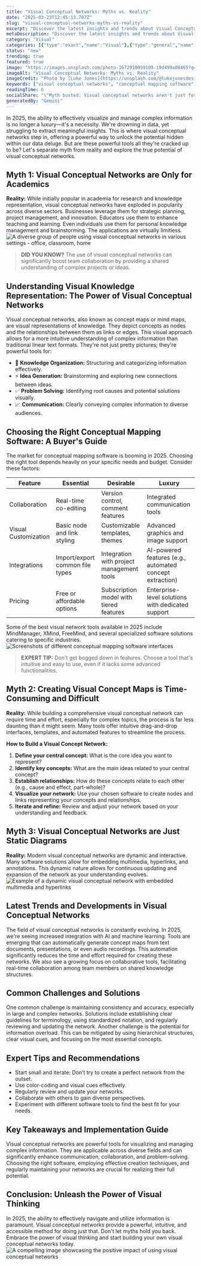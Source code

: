 ```yaml
---
title: "Visual Conceptual Networks: Myths vs. Reality"
date: "2025-03-23T12:45:13.707Z"
slug: "visual-conceptual-networks-myths-vs-reality"
excerpt: "Discover the latest insights and trends about Visual Conceptual Networks. This comprehensive guide covers everything you need to know about Visual Conceptual Networks in 2025."
metaDescription: "Discover the latest insights and trends about Visual Conceptual Networks. This comprehensive guide covers everything you need to know about Visual Conceptu..."
category: "Visual"
categories: [{"type":"exact","name":"Visual"},{"type":"general","name":"Cognitive Science"},{"type":"medium","name":"Knowledge Representation"},{"type":"specific","name":"Semantic Networks"},{"type":"niche","name":"Graph Databases"}]
status: "new"
trending: true
featured: true
image: "https://images.unsplash.com/photo-1672910059109-19d499a00465?q=85&w=1200&fit=max&fm=webp&auto=compress"
imageAlt: "Visual Conceptual Networks: Myths vs. Reality"
imageCredit: "Photo by [Luke Jones](https://unsplash.com/@lukejonesdesign) on Unsplash"
keywords: ["visual conceptual networks", "conceptual mapping software", "visual knowledge representation", "create visual concept map", "best visual network tools", "visual network diagram examples", "conceptual network analysis", "buy visual network software", "visual concept mapping techniques", "how to build a visual concept network"]
readingTime: 6
socialShare: "\"Myth busted: Visual conceptual networks aren't just for academics! In 2025, they're transforming how businesses, educators, and individuals manage complex information.\""
generatedBy: "Gemini"
---
```




In 2025, the ability to effectively visualize and manage complex information is no longer a luxury—it's a necessity.  We're drowning in data, yet struggling to extract meaningful insights.  This is where visual conceptual networks step in, offering a powerful way to unlock the potential hidden within our data deluge. But are these powerful tools all they're cracked up to be? Let's separate myth from reality and explore the true potential of visual conceptual networks.

## Myth 1: Visual Conceptual Networks are Only for Academics

**Reality:** While initially popular in academia for research and knowledge representation, visual conceptual networks have exploded in popularity across diverse sectors. Businesses leverage them for strategic planning, project management, and innovation.  Educators use them to enhance teaching and learning.  Even individuals use them for personal knowledge management and brainstorming.  The applications are virtually limitless.  ![A diverse group of people using visual conceptual networks in various settings - office, classroom, home](https://images.unsplash.com/photo-1672910059099-ee4b4380cb73?q=85&w=1200&fit=max&fm=webp&auto=compress)

> **DID YOU KNOW?**  The use of visual conceptual networks can significantly boost team collaboration by providing a shared understanding of complex projects or ideas.

## Understanding Visual Knowledge Representation: The Power of Visual Conceptual Networks

Visual conceptual networks, also known as concept maps or mind maps, are visual representations of knowledge. They depict concepts as nodes and the relationships between them as links or edges. This visual approach allows for a more intuitive understanding of complex information than traditional linear text formats.  They're not just pretty pictures; they're powerful tools for:

* 🔑 **Knowledge Organization:** Structuring and categorizing information effectively.
* ⚡ **Idea Generation:** Brainstorming and exploring new connections between ideas.
* ✅ **Problem Solving:** Identifying root causes and potential solutions visually.
* 📈 **Communication:** Clearly conveying complex information to diverse audiences.

##  Choosing the Right Conceptual Mapping Software: A Buyer's Guide

The market for conceptual mapping software is booming in 2025.  Choosing the right tool depends heavily on your specific needs and budget.  Consider these factors:

| Feature          | Essential                      | Desirable                         | Luxury                           |
|-----------------|---------------------------------|------------------------------------|------------------------------------|
| Collaboration    | Real-time co-editing           | Version control, comment features | Integrated communication tools       |
| Visual Customization | Basic node and link styling   | Customizable templates, themes     | Advanced graphics and image support |
| Integrations      | Import/export common file types | Integration with project management tools | AI-powered features (e.g., automated concept extraction) |
| Pricing          | Free or affordable options     | Subscription model with tiered features | Enterprise-level solutions with dedicated support |

Some of the best visual network tools available in 2025 include MindManager, XMind, FreeMind, and several specialized software solutions catering to specific industries.  ![Screenshots of different conceptual mapping software interfaces](https://images.unsplash.com/photo-1672910059109-19d499a00465?q=85&w=1200&fit=max&fm=webp&auto=compress)

> **EXPERT TIP:**  Don't get bogged down in features. Choose a tool that's intuitive and easy to use, even if it lacks some advanced functionalities.

## Myth 2: Creating Visual Concept Maps is Time-Consuming and Difficult

**Reality:** While building a comprehensive visual conceptual network can require time and effort, especially for complex topics, the process is far less daunting than it might seem.  Many tools offer intuitive drag-and-drop interfaces, templates, and automated features to streamline the process.

**How to Build a Visual Concept Network:**

1. **Define your central concept:**  What is the core idea you want to represent?
2. **Identify key concepts:** What are the main ideas related to your central concept?
3. **Establish relationships:** How do these concepts relate to each other (e.g., cause and effect, part-whole)?
4. **Visualize your network:** Use your chosen software to create nodes and links representing your concepts and relationships.
5. **Iterate and refine:**  Review and adjust your network based on your understanding and feedback.

## Myth 3: Visual Conceptual Networks are Just Static Diagrams

**Reality:**  Modern visual conceptual networks are dynamic and interactive.  Many software solutions allow for embedding multimedia, hyperlinks, and annotations.  This dynamic nature allows for continuous updating and expansion of the network as your understanding evolves.  ![Example of a dynamic visual conceptual network with embedded multimedia and hyperlinks](https://images.unsplash.com/photo-1526413519671-785943f07879?q=85&w=1200&fit=max&fm=webp&auto=compress)

## Latest Trends and Developments in Visual Conceptual Networks

The field of visual conceptual networks is constantly evolving.  In 2025, we're seeing increased integration with AI and machine learning.  Tools are emerging that can automatically generate concept maps from text documents, presentations, or even audio recordings.  This automation significantly reduces the time and effort required for creating these networks.  We also see a growing focus on collaborative tools, facilitating real-time collaboration among team members on shared knowledge structures.

## Common Challenges and Solutions

One common challenge is maintaining consistency and accuracy, especially in large and complex networks.  Solutions include establishing clear guidelines for terminology, using standardized notation, and regularly reviewing and updating the network.  Another challenge is the potential for information overload.  This can be mitigated by using hierarchical structures, clear visual cues, and focusing on the most essential concepts.

## Expert Tips and Recommendations

*  Start small and iterate: Don’t try to create a perfect network from the outset.
*  Use color-coding and visual cues effectively.
*  Regularly review and update your networks.
*  Collaborate with others to gain diverse perspectives.
*  Experiment with different software tools to find the best fit for your needs.

## Key Takeaways and Implementation Guide

Visual conceptual networks are powerful tools for visualizing and managing complex information. They are applicable across diverse fields and can significantly enhance communication, collaboration, and problem-solving.  Choosing the right software, employing effective creation techniques, and regularly maintaining your networks are crucial for realizing their full potential.

## Conclusion: Unleash the Power of Visual Thinking

In 2025, the ability to effectively navigate and utilize information is paramount.  Visual conceptual networks provide a powerful, intuitive, and accessible method for doing just that.  Don't let myths hold you back.  Embrace the power of visual thinking and start building your own visual conceptual networks today.  ![A compelling image showcasing the positive impact of using visual conceptual networks](https://images.unsplash.com/photo-1468231300737-ecd13d75ce6f?q=85&w=1200&fit=max&fm=webp&auto=compress)

